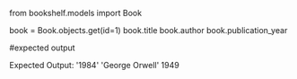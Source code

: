 from bookshelf.models import Book

book = Book.objects.get(id=1)
book.title
book.author
book.publication_year

#expected output

Expected Output:
'1984'
'George Orwell'
1949
